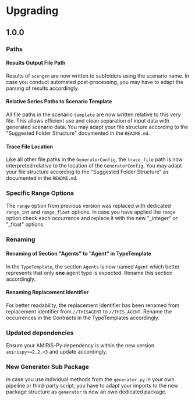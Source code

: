 <!-- SPDX-FileCopyrightText: 2024 German Aerospace Center <amiris@dlr.de>

SPDX-License-Identifier: Apache-2.0 -->
# Upgrading

## 1.0.0
### Paths
#### Results Output File Path
Results of `scengen` are now written to subfolders using the scenario name.
In case you conduct automated post-processing, you may have to adapt the parsing of results accordingly.

#### Relative Series Paths to Scenario Template
All file paths in the scenario `template` are now written relative to this very file.
This allows efficient use and clean separation of input data with generated scenario data.
You may adapt your file structure according to the "Suggested Folder Structure" documented in the `README.md`.

#### Trace File Location
Like all other file paths in the `GeneratorConfig`, the `trace_file` path is now interpreted relative to the location of the `GeneratorConfig`.
You may adapt your file structure according to the "Suggested Folder Structure" as documented in the `README.md`.

### Specific Range Options
The `range` option from previous version was replaced with dedicated `range_int` and `range_float` options.
In case you have applied the `range` option check each occurrence and replace it with the new "_integer" or "_float" options. 

### Renaming 
#### Renaming of Section "Agents" to "Agent" in TypeTemplate
In the `TypeTemplate`, the section `Agents` is now named `Agent` which better represents that only **one** agent type is expected.
Rename this section accordingly.

#### Renaming Replacement Identifier
For better readability, the replacement identifier has been renamed from replacement identifier from `//THISAGENT` to `//THIS_AGENT`.
Rename the occurrences in the Contracts in the TypeTemplates accordingly.

### Updated dependencies
Ensure your AMIRIS-Py dependency is within the new version `amirispy>=2.2,<3` and update accordingly.

### New Generator Sub Package
In case you use individual methods from the `generator.py` in your own pipeline or third-party script, you have to adapt your imports to the new package structure as `generator` is now an own dedicated package.
